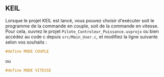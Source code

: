 ## KEIL

Lorsque le projet KEIL est lancé, vous pouvez choisir d'exécuter soit le programme de la commande en couple, soit de la commande en vitesse. Pour cela, ouvrez le projet `Pilote_Controleur_Puissance.uvprojx` ou bien accédez au code c depuis `src/Main_User.c`, et modifiez la ligne suivante selon vos souhaits :
```c
#define MODE COUPLE
```
ou
```c
#define MODE VITESSE
```
